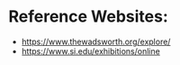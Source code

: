 # Reference Websites:
- https://www.thewadsworth.org/explore/
- https://www.si.edu/exhibitions/online
